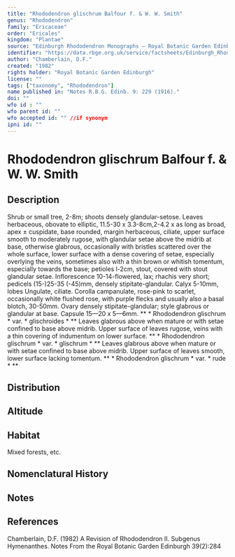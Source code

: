 ```yaml
---
title: "Rhododendron glischrum Balfour f. & W. W. Smith"
genus: "Rhododendron"
family: "Ericaceae"
order: "Ericales"
kingdom: "Plantae"
source: "Edinburgh Rhododendron Monographs – Royal Botanic Garden Edinburgh"
identifier: "https://data.rbge.org.uk/service/factsheets/Edinburgh_Rhododendron_Monographs.xhtml"
author: "Chamberlain, D.F."
created: "1982"
rights holder: "Royal Botanic Garden Edinburgh"
license: ""
tags: ["taxonomy", "Rhododendron"]
name published in: "Notes R.B.G. Edinb. 9: 229 (1916)."
doi: ""
wfo id : ""
wfo parent id: ""
wfo accepted id: "" //if synonym                      
ipni id: ""
---
```


                       

# Rhododendron glischrum Balfour f. & W. W. Smith

## Description
Shrub or small tree, 2-8m; shoots densely glandular-setose. Leaves herbaceous, obovate to elliptic, 11.5-30 x 3.3-8cm,2-4.2 x as long as broad, apex ± cuspidate, base rounded, margin herbaceous, ciliate, upper surface smooth to moderately rugose, with glandular setae above the midrib at base, otherwise glabrous, occasionally with bristles scattered over the whole surface, lower surface with a dense covering of setae, especially overlying the veins, sometimes also with a thin brown or whitish tomentum, especially towards the base; petioles l-2cm, stout, covered with stout glandular setae. Inflorescence 10-14-flowered, lax; rhachis very short; pedicels (15-)25-35 (-45)mm, densely stipitate-glandular. Calyx 5-10mm, lobes Ungulate, ciliate. Corolla campanulate, rose-pink to scarlet, occasionally white flushed rose, with purple flecks and usually also a basal blotch, 30-50mm. Ovary densely stipitate-glandular; style glabrous or glandular at base. Capsule 15—20 x 5—6mm. ** * Rhododendron glischrum * var. * glischroides * ** Leaves glabrous above when mature or with setae confined to base above midrib. Upper surface of leaves rugose, veins with a thin covering of indumentum on lower surface. ** * Rhododendron glischrum * var. * glischrum * ** Leaves glabrous above when mature or with setae confined to base above midrib. Upper surface of leaves smooth, lower surface lacking tomentum. ** * Rhododendron glischrum * var. * rude * **

## Distribution


## Altitude


## Habitat
Mixed forests, etc.

## Nomenclatural History

                       
## Notes


## References

Chamberlain, D.F. (1982) A Revision of Rhododendron II. Subgenus Hymenanthes. Notes From the Royal Botanic Garden Edinburgh 39(2):284
